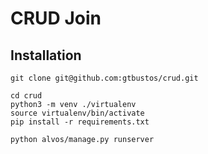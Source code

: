# CRUD Join

## Installation

```
git clone git@github.com:gtbustos/crud.git

cd crud
python3 -m venv ./virtualenv
source virtualenv/bin/activate
pip install -r requirements.txt

python alvos/manage.py runserver
```

